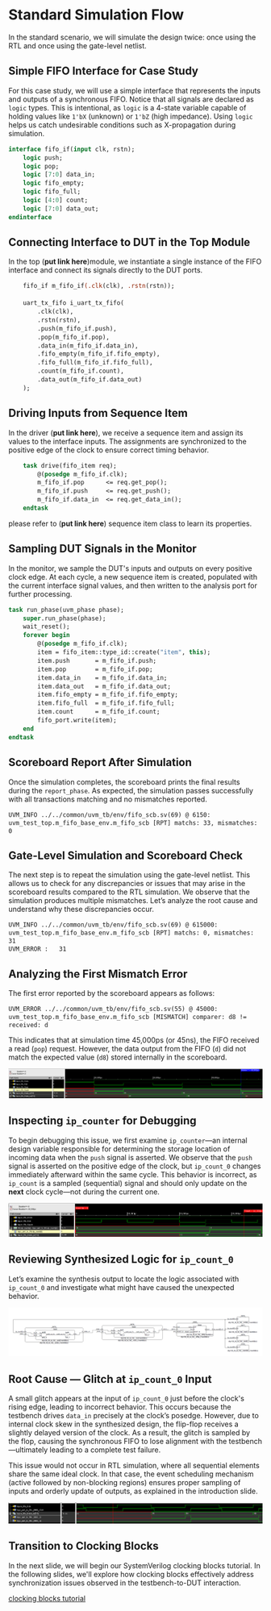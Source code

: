 # Standard Simulation Flow

In the standard scenario, we will simulate the design twice: once using the RTL and once using the gate-level netlist.

## Simple FIFO Interface for Case Study

For this case study, we will use a simple interface that represents the inputs and outputs of a synchronous FIFO. Notice that all signals are declared as `logic` types. This is intentional, as `logic` is a 4-state variable capable of holding values like `1'bX` (unknown) or `1'bZ` (high impedance). Using `logic` helps us catch undesirable conditions such as X-propagation during simulation.

```systemverilog
interface fifo_if(input clk, rstn);
    logic push;
    logic pop;
    logic [7:0] data_in;
    logic fifo_empty;
    logic fifo_full;
    logic [4:0] count;
    logic [7:0] data_out;
endinterface
```

## Connecting Interface to DUT in the Top Module

In the top (**put link here**)module, we instantiate a single instance of the FIFO interface and connect its signals directly to the DUT ports.

```systemverilog
    fifo_if m_fifo_if(.clk(clk), .rstn(rstn));

    uart_tx_fifo i_uart_tx_fifo(
        .clk(clk),
        .rstn(rstn),
        .push(m_fifo_if.push),
        .pop(m_fifo_if.pop),
        .data_in(m_fifo_if.data_in),
        .fifo_empty(m_fifo_if.fifo_empty),
        .fifo_full(m_fifo_if.fifo_full),
        .count(m_fifo_if.count),
        .data_out(m_fifo_if.data_out)
    );
```

## Driving Inputs from Sequence Item

In the driver (**put link here**), we receive a sequence item and assign its values to the interface inputs. The assignments are synchronized to the positive edge of the clock to ensure correct timing behavior.

```systemverilog
    task drive(fifo_item req);
        @(posedge m_fifo_if.clk);
        m_fifo_if.pop      <= req.get_pop();
        m_fifo_if.push     <= req.get_push();
        m_fifo_if.data_in  <= req.get_data_in();
    endtask
```
please refer to (**put link here**) sequence item class to learn its properties.

## Sampling DUT Signals in the Monitor

In the monitor, we sample the DUT's inputs and outputs on every positive clock edge. At each cycle, a new sequence item is created, populated with the current interface signal values, and then written to the analysis port for further processing.

```systemverilog
task run_phase(uvm_phase phase);
    super.run_phase(phase);
    wait_reset();
    forever begin
        @(posedge m_fifo_if.clk);
        item = fifo_item::type_id::create("item", this);
        item.push       = m_fifo_if.push;
        item.pop        = m_fifo_if.pop;
        item.data_in    = m_fifo_if.data_in;
        item.data_out   = m_fifo_if.data_out;
        item.fifo_empty = m_fifo_if.fifo_empty;
        item.fifo_full  = m_fifo_if.fifo_full;
        item.count      = m_fifo_if.count;
        fifo_port.write(item);
    end
endtask
```


## Scoreboard Report After Simulation

Once the simulation completes, the scoreboard prints the final results during the `report_phase`. As expected, the simulation passes successfully with all transactions matching and no mismatches reported.
```code
UVM_INFO ../../common/uvm_tb/env/fifo_scb.sv(69) @ 6150: uvm_test_top.m_fifo_base_env.m_fifo_scb [RPT] matchs: 33, mismatches: 0
```

## Gate-Level Simulation and Scoreboard Check

The next step is to repeat the simulation using the gate-level netlist. This allows us to check for any discrepancies or issues that may arise in the scoreboard results compared to the RTL simulation.
We observe that the simulation produces multiple mismatches. Let’s analyze the root cause and understand why these discrepancies occur.
```code
UVM_INFO ../../common/uvm_tb/env/fifo_scb.sv(69) @ 615000: uvm_test_top.m_fifo_base_env.m_fifo_scb [RPT] matchs: 0, mismatches: 31
UVM_ERROR :   31
```

## Analyzing the First Mismatch Error

The first error reported by the scoreboard appears as follows:
```code
UVM_ERROR ../../common/uvm_tb/env/fifo_scb.sv(55) @ 45000: uvm_test_top.m_fifo_base_env.m_fifo_scb [MISMATCH] comparer: d8 != received: d
```

This indicates that at simulation time 45,000ps (or 45ns), the FIFO received a read (`pop`) request. However, the data output from the FIFO (`d`) did not match the expected value (`d8`) stored internally in the scoreboard.

![uvm_first_reported_error](/figures/uvm_first_error_wave_1.png)

## Inspecting `ip_counter` for Debugging

To begin debugging this issue, we first examine `ip_counter`—an internal design variable responsible for determining the storage location of incoming data when the `push` signal is asserted.
We observe that the `push` signal is asserted on the positive edge of the clock, but `ip_count_0` changes immediately afterward within the same cycle. This behavior is incorrect, as `ip_count` is a sampled (sequential) signal and should only update on the **next** clock cycle—not during the current one.


![ip_counter_error](/figures/gate_level_ip_counter_error.png)


## Reviewing Synthesized Logic for `ip_count_0`

Let’s examine the synthesis output to locate the logic associated with `ip_count_0` and investigate what might have caused the unexpected behavior.

![ip_counter_synth](/figures/ip_count_0_synth_path.png)

## Root Cause — Glitch at `ip_count_0` Input

A small glitch appears at the input of `ip_count_0` just before the clock's rising edge, leading to incorrect behavior. This occurs because the testbench drives `data_in` precisely at the clock’s posedge. However, due to internal clock skew in the synthesized design, the flip-flop receives a slightly delayed version of the clock. As a result, the glitch is sampled by the flop, causing the synchronous FIFO to lose alignment with the testbench—ultimately leading to a complete test failure.

This issue would not occur in RTL simulation, where all sequential elements share the same ideal clock. In that case, the event scheduling mechanism (active followed by non-blocking regions) ensures proper sampling of inputs and orderly update of outputs, as explained in the introduction slide.



![ip_count_glitch](/figures/ip_count_glitch.png)

## Transition to Clocking Blocks

In the next slide, we will begin our SystemVerilog clocking blocks tutorial. In the following slides, we'll explore how clocking blocks effectively address synchronization issues observed in the testbench-to-DUT interaction.

[clocking blocks tutorial](06_clocking_block_tutorial.md)










































